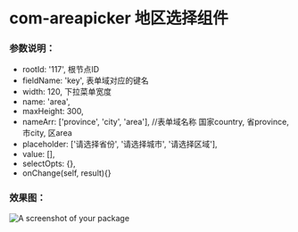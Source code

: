 # com-areapicker 地区选择组件

### 参数说明：
- rootId: '117', 根节点ID
- fieldName: 'key', 表单域对应的键名
- width: 120, 下拉菜单宽度
- name: 'area',
- maxHeight: 300,
- nameArr: ['province', 'city', 'area'], //表单域名称 国家country, 省province, 市city, 区area
- placeholder: ['请选择省份', '请选择城市', '请选择区域'],
- value: [],
- selectOpts: {},
- onChange(self, result){}

### 效果图：
![A screenshot of your package](http://gogs/yuronghui/com-areapicker/raw/master/preview.png)

